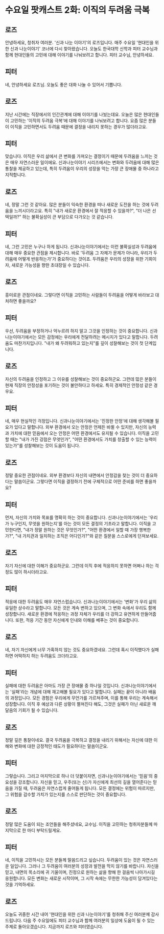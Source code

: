 # 수요일 팟캐스트 2화: 이직의 두려움 극복

## 로즈
안녕하세요, 청취자 여러분. '신과 나눈 이야기'의 로즈입니다. 매주 수요일 '현대인을 위한 신과 나눈이야기' 코너에 다시 찾아왔습니다. 오늘도 한국대학 신학과 피터 교수님과 함께 현대인들의 고민에 대해 이야기를 나눠보려고 합니다. 피터 교수님, 안녕하세요.

## 피터
네, 안녕하세요 로즈님. 오늘도 좋은 대화 나눌 수 있어서 기쁩니다.

## 로즈
지난 시간에는 직장에서의 인간관계에 대해 이야기를 나눴는데요. 오늘은 많은 현대인들이 고민하는 '이직의 두려움 극복'에 대해 이야기를 나눠보려고 합니다. 요즘 많은 분들이 이직을 고민하면서도 두려움 때문에 결정을 내리지 못하는 경우가 많더라고요.

## 피터
맞습니다. 이직은 우리 삶에서 큰 변화를 가져오는 결정이기 때문에 두려움을 느끼는 것은 매우 자연스러운 일이에요. 신과나눈이야기 시리즈에서는 변화와 두려움에 대해 많은 통찰을 제공하고 있는데, 특히 두려움이 우리의 성장을 막는 가장 큰 장애물 중 하나라고 지적합니다.

## 로즈
네, 정말 그런 것 같아요. 많은 분들이 익숙한 환경을 떠나 새로운 도전을 하는 것에 두려움을 느끼시더라고요. 특히 "내가 새로운 환경에서 잘 적응할 수 있을까?", "더 나은 선택일까?" 하는 불확실성이 큰 부담으로 다가오는 것 같습니다.

## 피터
네, 그런 고민은 누구나 하게 됩니다. 신과나눈이야기에서는 이런 불확실성과 두려움에 대해 매우 중요한 관점을 제시합니다. 바로 '두려움 그 자체가 문제가 아니라, 우리가 두려움에 어떻게 반응하는가'가 중요하다는 것이죠. 두려움은 우리의 성장을 위한 기회이자, 새로운 가능성을 향한 초대장일 수 있습니다.

## 로즈
흥미로운 관점이네요. 그렇다면 이직을 고민하는 사람들이 두려움을 어떻게 바라보고 대처하면 좋을까요?

## 피터
우선, 두려움을 부정하거나 억누르려 하지 말고 그것을 인정하는 것이 중요합니다. 신과나눈이야기에서는 모든 감정에는 우리에게 전달하려는 메시지가 있다고 말합니다. 두려움도 마찬가지입니다. "내가 왜 두려워하고 있는지"를 깊이 성찰해보는 것이 첫 단계입니다.

## 로즈
자신의 두려움을 인정하고 그 이유를 성찰해보는 것이 중요하군요. 그런데 많은 분들이 현재 직장의 안정성을 포기하는 것이 불안하다고 하세요. 특히 경제적인 안정성 같은 경우요.

## 피터
네, 매우 현실적인 걱정입니다. 신과나눈이야기에서는 '진정한 안정'에 대해 생각해볼 필요가 있다고 말합니다. 외부 환경에서 오는 안정은 언제든 바뀔 수 있지만, 자신의 능력과 가치에 대한 믿음에서 오는 안정은 어떤 환경에서도 유지될 수 있습니다. 이직을 고민할 때는 "내가 가진 강점은 무엇인가", "어떤 환경에서도 가치를 창출할 수 있는 능력이 있는가"를 성찰해보는 것이 도움이 됩니다.

## 로즈
정말 중요한 관점이네요. 외부 환경보다 자신의 내면에서 안정감을 찾는 것이 더 중요하다는 말씀이군요. 그렇다면 이직을 결정하기 전에 구체적으로 어떤 준비를 하면 좋을까요?

## 피터
먼저, 자신의 가치와 목표를 명확히 하는 것이 중요합니다. 신과나눈이야기에서는 '우리가 누구인지, 무엇을 원하는지'를 아는 것이 모든 결정의 기초라고 말합니다. 이직을 고민한다면, "내가 정말 원하는 것은 무엇인가?", "어떤 환경에서 일할 때 가장 행복한가?", "내 가치관과 일치하는 조직은 어디인가?"와 같은 질문을 스스로에게 던져보세요.

## 로즈
자기 자신에 대한 이해가 중요하군요. 그런데 이직 후에 적응하지 못하면 어쩌나 하는 걱정도 많이 하시더라고요.

## 피터
적응에 대한 두려움도 매우 자연스럽습니다. 신과나눈이야기에서는 '변화'가 우리 삶의 유일한 상수라고 말합니다. 모든 것은 계속 변하고 있으며, 그 변화 속에서 우리도 함께 성장합니다. 새로운 환경에 적응하는 과정 자체가 우리를 더 강하고 유연하게 만들어줍니다. 또한, 적응 기간 동안 자신에게 인내와 이해를 베푸는 것이 중요합니다.

## 로즈
네, 자기 자신에게 너무 가혹하지 않는 것도 중요하겠네요. 그런데 혹시 이직했다가 실패하면 어떡하지 하는 두려움도 크더라고요.

## 피터
실패에 대한 두려움은 아마도 가장 큰 장애물 중 하나일 것입니다. 신과나눈이야기에서는 '실패'라는 개념에 대해 재고해볼 필요가 있다고 말합니다. 실패는 끝이 아니라 배움의 과정입니다. 모든 경험은 우리에게 무언가를 가르쳐주며, 이를 통해 우리는 계속해서 성장합니다. 이직 후 예상과 다른 상황이 펼쳐진다 해도, 그것은 실패가 아닌 새로운 깨달음의 기회가 될 수 있습니다.

## 로즈
정말 깊은 통찰이네요. 결국 두려움을 극복하고 결정을 내리기 위해서는 자신에 대한 이해와 변화에 대한 긍정적인 태도가 필요하다는 말씀이군요.

## 피터
그렇습니다. 그리고 마지막으로 하나 더 덧붙이자면, 신과나눈이야기에서는 '믿음'의 중요성을 강조합니다. 자신을 믿고, 우주(또는 신)가 자신에게 최선의 길을 열어준다는 믿음을 가질 때, 두려움은 자연스럽게 줄어들게 됩니다. 모든 결정에는 위험이 따르지만, 그 위험을 감수할 가치가 있는지를 스스로 판단하는 것이 중요합니다.

## 로즈
정말 많은 도움이 되는 조언들을 해주셨네요, 교수님. 이직을 고민하는 청취자분들께 마지막으로 한 마디 부탁드릴게요.

## 피터
네, 이직을 고민하시는 모든 분들께 말씀드리고 싶습니다. 두려움이 있는 것은 자연스러운 일입니다. 그러나 그 두려움이 여러분의 성장과 발전을 막지 않기를 바랍니다. 자신을 믿고, 내면의 목소리에 귀 기울이며, 진정으로 원하는 삶을 향해 한 걸음씩 나아가시길 응원합니다. 모든 변화는 새로운 시작이며, 그 시작 속에는 무한한 가능성이 담겨있다는 것을 기억하세요.

## 로즈
오늘도 귀중한 시간 내어 '현대인을 위한 신과 나눈이야기'를 청취해 주신 여러분께 감사드립니다. 다음 주 수요일에도 피터 교수님과 함께 여러분의 일상에 도움이 될 수 있는 주제로 돌아오겠습니다. 지금까지 로즈와 피터였습니다. 